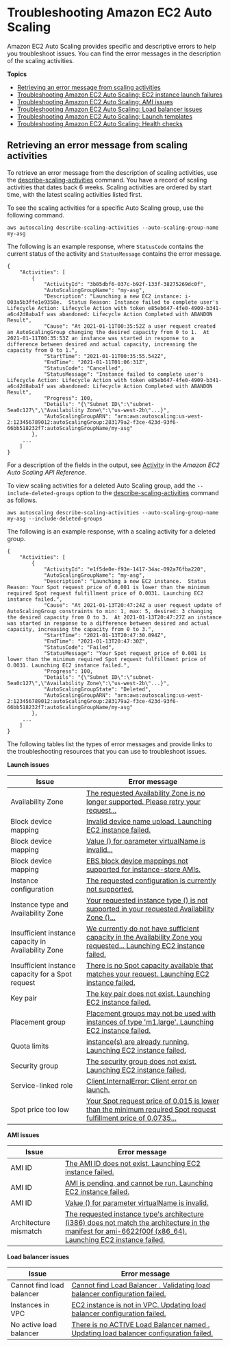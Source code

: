 # Troubleshooting Amazon EC2 Auto Scaling<a name="CHAP_Troubleshooting"></a>

Amazon EC2 Auto Scaling provides specific and descriptive errors to help you troubleshoot issues\. You can find the error messages in the description of the scaling activities\.

**Topics**
+ [Retrieving an error message from scaling activities](#RetrievingErrors)
+ [Troubleshooting Amazon EC2 Auto Scaling: EC2 instance launch failures](ts-as-instancelaunchfailure.md)
+ [Troubleshooting Amazon EC2 Auto Scaling: AMI issues](ts-as-ami.md)
+ [Troubleshooting Amazon EC2 Auto Scaling: Load balancer issues](ts-as-loadbalancer.md)
+ [Troubleshooting Amazon EC2 Auto Scaling: Launch templates](ts-as-launch-template.md)
+ [Troubleshooting Amazon EC2 Auto Scaling: Health checks](ts-as-healthchecks.md)

## Retrieving an error message from scaling activities<a name="RetrievingErrors"></a>

To retrieve an error message from the description of scaling activities, use the [describe\-scaling\-activities](https://docs.aws.amazon.com/cli/latest/reference/autoscaling/describe-scaling-activities.html) command\. You have a record of scaling activities that dates back 6 weeks\. Scaling activities are ordered by start time, with the latest scaling activities listed first\. 

To see the scaling activities for a specific Auto Scaling group, use the following command\. 

```
aws autoscaling describe-scaling-activities --auto-scaling-group-name my-asg
```

The following is an example response, where `StatusCode` contains the current status of the activity and `StatusMessage` contains the error message\.

```
{
    "Activities": [
        {
            "ActivityId": "3b05dbf6-037c-b92f-133f-38275269dc0f",
            "AutoScalingGroupName": "my-asg",
            "Description": "Launching a new EC2 instance: i-003a5b3ffe1e9358e.  Status Reason: Instance failed to complete user's Lifecycle Action: Lifecycle Action with token e85eb647-4fe0-4909-b341-a6c42d8aba1f was abandoned: Lifecycle Action Completed with ABANDON Result",
            "Cause": "At 2021-01-11T00:35:52Z a user request created an AutoScalingGroup changing the desired capacity from 0 to 1.  At 2021-01-11T00:35:53Z an instance was started in response to a difference between desired and actual capacity, increasing the capacity from 0 to 1.",
            "StartTime": "2021-01-11T00:35:55.542Z",
            "EndTime": "2021-01-11T01:06:31Z",
            "StatusCode": "Cancelled",
            "StatusMessage": "Instance failed to complete user's Lifecycle Action: Lifecycle Action with token e85eb647-4fe0-4909-b341-a6c42d8aba1f was abandoned: Lifecycle Action Completed with ABANDON Result",
            "Progress": 100,
            "Details": "{\"Subnet ID\":\"subnet-5ea0c127\",\"Availability Zone\":\"us-west-2b\"...}",
            "AutoScalingGroupARN": "arn:aws:autoscaling:us-west-2:123456789012:autoScalingGroup:283179a2-f3ce-423d-93f6-66bb518232f7:autoScalingGroupName/my-asg"
        },
     ...
    ]
}
```

For a description of the fields in the output, see [Activity](https://docs.aws.amazon.com/autoscaling/ec2/APIReference/API_Activity.html) in the *Amazon EC2 Auto Scaling API Reference*\.

To view scaling activities for a deleted Auto Scaling group, add the `--include-deleted-groups` option to the [describe\-scaling\-activities](https://docs.aws.amazon.com/cli/latest/reference/autoscaling/describe-scaling-activities.html) command as follows\. 

```
aws autoscaling describe-scaling-activities --auto-scaling-group-name my-asg --include-deleted-groups
```

The following is an example response, with a scaling activity for a deleted group\. 

```
{
    "Activities": [
        {
            "ActivityId": "e1f5de0e-f93e-1417-34ac-092a76fba220",
            "AutoScalingGroupName": "my-asg",
            "Description": "Launching a new EC2 instance.  Status Reason: Your Spot request price of 0.001 is lower than the minimum required Spot request fulfillment price of 0.0031. Launching EC2 instance failed.",
            "Cause": "At 2021-01-13T20:47:24Z a user request update of AutoScalingGroup constraints to min: 1, max: 5, desired: 3 changing the desired capacity from 0 to 3.  At 2021-01-13T20:47:27Z an instance was started in response to a difference between desired and actual capacity, increasing the capacity from 0 to 3.",
            "StartTime": "2021-01-13T20:47:30.094Z",
            "EndTime": "2021-01-13T20:47:30Z",
            "StatusCode": "Failed",
            "StatusMessage": "Your Spot request price of 0.001 is lower than the minimum required Spot request fulfillment price of 0.0031. Launching EC2 instance failed.",
            "Progress": 100,
            "Details": "{\"Subnet ID\":\"subnet-5ea0c127\",\"Availability Zone\":\"us-west-2b\"...}",
            "AutoScalingGroupState": "Deleted",
            "AutoScalingGroupARN": "arn:aws:autoscaling:us-west-2:123456789012:autoScalingGroup:283179a2-f3ce-423d-93f6-66bb518232f7:autoScalingGroupName/my-asg"
        },
     ...
    ]
}
```

The following tables list the types of error messages and provide links to the troubleshooting resources that you can use to troubleshoot issues\.


**Launch issues**  

| Issue | Error message | 
| --- | --- | 
| Availability Zone |  [The requested Availability Zone is no longer supported\. Please retry your request\.\.\.](ts-as-instancelaunchfailure.md#ts-as-instancelaunchfailure-5)  | 
| Block device mapping |  [Invalid device name upload\. Launching EC2 instance failed\.](ts-as-instancelaunchfailure.md#ts-as-instancelaunchfailure-8)  | 
| Block device mapping |  [Value \(<name associated with the instance storage device>\) for parameter virtualName is invalid\.\.\.](ts-as-instancelaunchfailure.md#ts-as-instancelaunchfailure-9)  | 
| Block device mapping |  [EBS block device mappings not supported for instance\-store AMIs\.](ts-as-instancelaunchfailure.md#ts-as-instancelaunchfailure-10)  | 
| Instance configuration |  [The requested configuration is currently not supported\.](ts-as-instancelaunchfailure.md#ts-as-instancelaunchfailure-3)  | 
| Instance type and Availability Zone |  [Your requested instance type \(<instance type>\) is not supported in your requested Availability Zone \(<instance Availability Zone>\)\.\.\.](ts-as-instancelaunchfailure.md#ts-as-instancelaunchfailure-6)  | 
| Insufficient instance capacity in Availability Zone |  [We currently do not have sufficient <instance type> capacity in the Availability Zone you requested\.\.\. Launching EC2 instance failed\.](ts-as-instancelaunchfailure.md#ts-as-capacity-1)  | 
| Insufficient instance capacity for a Spot request |  [There is no Spot capacity available that matches your request\. Launching EC2 instance failed\.](ts-as-instancelaunchfailure.md#ts-as-capacity-2)  | 
| Key pair |  [The key pair <key pair associated with your EC2 instance> does not exist\. Launching EC2 instance failed\.](ts-as-instancelaunchfailure.md#ts-as-instancelaunchfailure-2)  | 
| Placement group |  [Placement groups may not be used with instances of type 'm1\.large'\. Launching EC2 instance failed\.](ts-as-instancelaunchfailure.md#ts-as-instancelaunchfailure-11)  | 
| Quota limits |  [<number of instances> instance\(s\) are already running\. Launching EC2 instance failed\. ](ts-as-instancelaunchfailure.md#ts-as-capacity-3)  | 
| Security group |  [The security group <name of the security group> does not exist\. Launching EC2 instance failed\.](ts-as-instancelaunchfailure.md#ts-as-instancelaunchfailure-1)  | 
| Service\-linked role |  [Client\.InternalError: Client error on launch\.](ts-as-instancelaunchfailure.md#ts-as-instancelaunchfailure-12)  | 
| Spot price too low |  [Your Spot request price of 0\.015 is lower than the minimum required Spot request fulfillment price of 0\.0735\.\.\.](ts-as-instancelaunchfailure.md#ts-as-instancelaunchfailure-7)  | 


**AMI issues**  

| Issue | Error message | 
| --- | --- | 
| AMI ID |  [The AMI ID <ID of your AMI> does not exist\. Launching EC2 instance failed\.](ts-as-ami.md#ts-as-ami-1)  | 
| AMI ID |  [AMI <AMI ID> is pending, and cannot be run\. Launching EC2 instance failed\.](ts-as-ami.md#ts-as-ami-2)  | 
| AMI ID |  [Value \(<ami ID>\) for parameter virtualName is invalid\.](ts-as-ami.md#ts-as-ami-4)  | 
| Architecture mismatch |  [The requested instance type's architecture \(i386\) does not match the architecture in the manifest for ami\-6622f00f \(x86\_64\)\. Launching EC2 instance failed\.](ts-as-ami.md#ts-as-ami-5)  | 


**Load balancer issues**  

| Issue | Error message | 
| --- | --- | 
| Cannot find load balancer |  [Cannot find Load Balancer <your launch environment>\. Validating load balancer configuration failed\.](ts-as-loadbalancer.md#ts-as-loadbalancer-1)  | 
| Instances in VPC |  [EC2 instance <instance ID> is not in VPC\. Updating load balancer configuration failed\.](ts-as-loadbalancer.md#ts-as-loadbalancer-3)  | 
| No active load balancer |  [There is no ACTIVE Load Balancer named <load balancer name>\. Updating load balancer configuration failed\.](ts-as-loadbalancer.md#ts-as-loadbalancer-2)  | 